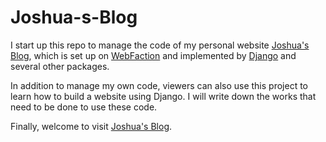 # Joshua-s-Blog

I start up this repo to manage the code of my personal website [Joshua's Blog](http://joshua881228.webfactional.com), which is set up on [WebFaction](https://www.webfaction.com/) and implemented by [Django](https://www.djangoproject.com/) and several other packages.

In addition to manage my own code, viewers can also use this project to learn how to build a website using Django. I will write down the works that need to be done to use these code.

Finally, welcome to visit [Joshua's Blog](http://joshua881228.webfactional.com).